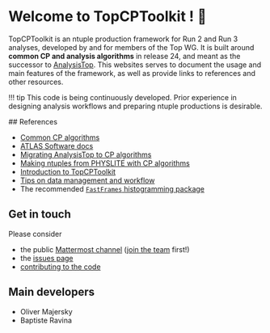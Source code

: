 # Welcome to TopCPToolkit ! :partying_face:

TopCPToolkit is an ntuple production framework for Run 2 and Run 3 analyses, developed by and for members of the Top WG.
It is built around **common CP and analysis algorithms** in release 24, and meant as the successor to [AnalysisTop](https://twiki.cern.ch/twiki/bin/viewauth/AtlasProtected/TopxAODStartGuideR21).
This websites serves to document the usage and main features of the framework, as well as provide links to references and other resources.

!!! tip
    This code is being continuously developed.
    Prior experience in designing analysis workflows and preparing ntuple productions is desirable.

## References

- [Common CP algorithms](https://indico.cern.ch/event/997136/attachments/2192156/3705269/CPAlgorithms.pdf)
- [ATLAS Software docs](https://atlassoftwaredocs.web.cern.ch/ABtutorial/cpalg_intro/)
- [Migrating AnalysisTop to CP algorithms](https://indico.cern.ch/event/1257761/contributions/5359759/attachments/2644629/4577607/Migrating%20AT%20to%20CP%20algo.pdf)
- [Making ntuples from PHYSLITE with CP algorithms](https://indico.cern.ch/event/1335237/contributions/5702431/attachments/2771372/4830140/Making%20ntuples%20from%20PHYSLITE%20with%20CP%20algorithms.pdf)
- [Introduction to TopCPToolkit](https://indico.cern.ch/event/1319343/contributions/5554653/attachments/2705702/4697065/Introduction%20to%20TopCPToolkit.pdf)
- [Tips on data management and workflow](https://indico.cern.ch/event/1276819/contributions/5531897/attachments/2733586/4752675/data-management-workflow.pdf)
- The recommended [`FastFrames` histogramming package](https://gitlab.cern.ch/atlas-amglab/fastframes)

## Get in touch

Please consider

- the public [Mattermost channel](https://mattermost.web.cern.ch/top-analysis/channels/topcptoolkit-support) ([join the team](https://mattermost.web.cern.ch/signup_user_complete/?id=95983da3f25882a52b0e389f0b042150&md=link&sbr=su_) first!)
- the [issues page](https://gitlab.cern.ch/atlasphys-top/reco/TopCPToolkit/-/issues)
- [contributing to the code](contributing/index.md)

## Main developers

- Oliver Majersky
- Baptiste Ravina
